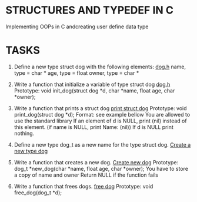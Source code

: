 # STRUCTURES AND TYPEDEF IN C
Implementing OOPs in C andcreating user define data type

# TASKS
1. Define a new type struct dog with the following elements:
<a href="https://github.com/sangaryousmane/alx-low_level_programming/blob/master/0x0E-structures_typedef/dog.h">dog.h</a>
name, type = char *
age, type = float
owner, type = char *

2. Write a function that initialize a variable of type struct dog
<a href="https://github.com/sangaryousmane/alx-low_level_programming/blob/master/0x0E-structures_typedef/1-init_dog.c">dog.h</a>
Prototype: void init_dog(struct dog *d, char *name, float age, char *owner);

3. Write a function that prints a struct dog
<a href="https://github.com/sangaryousmane/alx-low_level_programming/blob/master/0x0E-structures_typedef/2-print_dog.c">print struct dog</a>
Prototype: void print_dog(struct dog *d);
Format: see example bellow
You are allowed to use the standard library
If an element of d is NULL, print (nil) instead of this element. (if name is NULL, print Name: (nil))
If d is NULL print nothing.

4. Define a new type dog_t as a new name for the type struct dog.
<a href="https://github.com/sangaryousmane/alx-low_level_programming/blob/master/0x0E-structures_typedef/dog.h">Create a new type dog</a>

5. Write a function that creates a new dog.
<a href="https://github.com/sangaryousmane/alx-low_level_programming/blob/master/0x0E-structures_typedef/4-new_dog.c">Create new dog</a>
Prototype: dog_t *new_dog(char *name, float age, char *owner);
You have to store a copy of name and owner
Return NULL if the function fails

6. Write a function that frees dogs.
<a href="https://github.com/sangaryousmane/alx-low_level_programming/blob/master/0x0E-structures_typedef/5-free_dog.c">free dog</a>
Prototype: void free_dog(dog_t *d);

